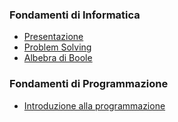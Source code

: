 ### Fondamenti di Informatica
- [Presentazione](http://albertoferrari.github.io/fondamenti/lezioni/FI00-Presentazione.pdf)
- [Problem Solving](http://albertoferrari.github.io/fondamenti/lezioni/FI01-Problem_solving.pdf)
- [Albebra di Boole](http://albertoferrari.github.io/fondamenti/lezioni/FIT01-Boole.pdf)

### Fondamenti di Programmazione
- [Introduzione alla programmazione](http://albertoferrari.github.io/fondamenti/lezioni/FP01-Python.pdf)
